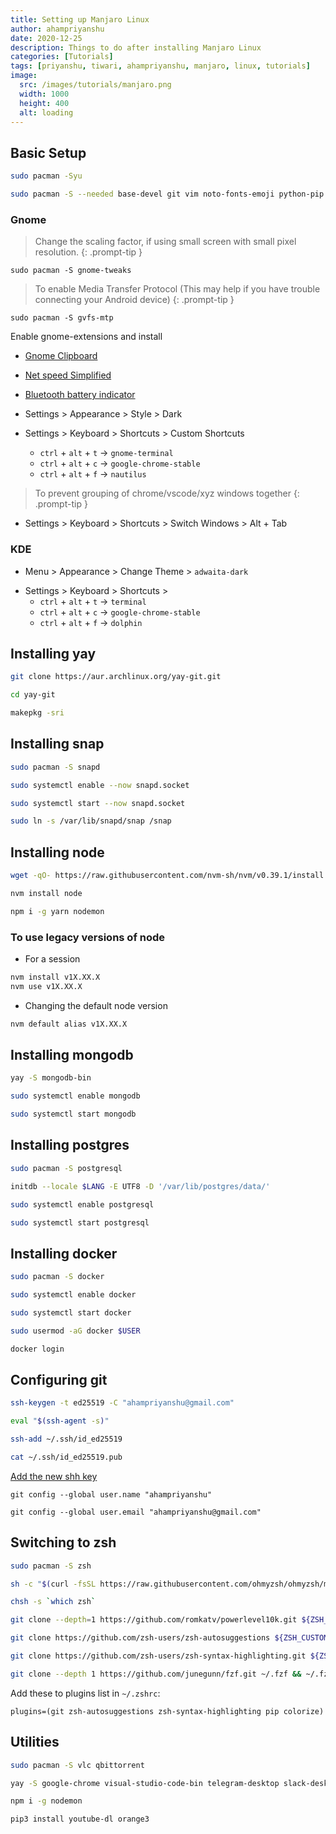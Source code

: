 ```yaml
---
title: Setting up Manjaro Linux
author: ahampriyanshu
date: 2020-12-25
description: Things to do after installing Manjaro Linux
categories: [Tutorials]
tags: [priyanshu, tiwari, ahampriyanshu, manjaro, linux, tutorials]
image:
  src: /images/tutorials/manjaro.png
  width: 1000
  height: 400
  alt: loading
---
```


## Basic Setup

```bash
sudo pacman -Syu

sudo pacman -S --needed base-devel git vim noto-fonts-emoji python-pip
```

### Gnome

> Change the scaling factor, if using small screen with small pixel resolution.
> {: .prompt-tip }

```
sudo pacman -S gnome-tweaks
```

> To enable Media Transfer Protocol (This may help if you have trouble connecting your Android device)
> {: .prompt-tip }

```
sudo pacman -S gvfs-mtp
```

Enable gnome-extensions and install

- [Gnome Clipboard](https://extensions.gnome.org/extension/4422/gnome-clipboard/)
- [Net speed Simplified ](https://extensions.gnome.org/extension/3724/net-speed-simplified/)
- [Bluetooth battery indicator ](https://extensions.gnome.org/extension/3991/bluetooth-battery/)

- Settings > Appearance > Style > Dark

- Settings > Keyboard > Shortcuts > Custom Shortcuts
  - `ctrl` + `alt` + `t` -> `gnome-terminal`
  - `ctrl` + `alt` + `c` -> `google-chrome-stable`
  - `ctrl` + `alt` + `f` -> `nautilus`

> To prevent grouping of chrome/vscode/xyz windows together
> {: .prompt-tip }

- Settings > Keyboard > Shortcuts > Switch Windows > Alt + Tab

### KDE

- Menu > Appearance > Change Theme > `adwaita-dark`

* Settings > Keyboard > Shortcuts >
  - `ctrl` + `alt` + `t` -> `terminal`
  - `ctrl` + `alt` + `c` -> `google-chrome-stable`
  - `ctrl` + `alt` + `f` -> `dolphin`

## Installing yay

```bash
git clone https://aur.archlinux.org/yay-git.git

cd yay-git

makepkg -sri
```

## Installing snap

```bash
sudo pacman -S snapd

sudo systemctl enable --now snapd.socket

sudo systemctl start --now snapd.socket

sudo ln -s /var/lib/snapd/snap /snap
```

## Installing node

```bash
wget -qO- https://raw.githubusercontent.com/nvm-sh/nvm/v0.39.1/install.sh | bash

nvm install node

npm i -g yarn nodemon
```

### To use legacy versions of node

- For a session

```bash
nvm install v1X.XX.X
nvm use v1X.XX.X
```

- Changing the default node version

```bash
nvm default alias v1X.XX.X
```

## Installing mongodb

```bash
yay -S mongodb-bin

sudo systemctl enable mongodb

sudo systemctl start mongodb
```

## Installing postgres

```bash
sudo pacman -S postgresql

initdb --locale $LANG -E UTF8 -D '/var/lib/postgres/data/'

sudo systemctl enable postgresql

sudo systemctl start postgresql
```

## Installing docker

```bash
sudo pacman -S docker

sudo systemctl enable docker

sudo systemctl start docker

sudo usermod -aG docker $USER

docker login
```

## Configuring git

```bash
ssh-keygen -t ed25519 -C "ahampriyanshu@gmail.com"

eval "$(ssh-agent -s)"

ssh-add ~/.ssh/id_ed25519

cat ~/.ssh/id_ed25519.pub
```

[Add the new shh key](https://github.com/settings/ssh/new)

```
git config --global user.name "ahampriyanshu"

git config --global user.email "ahampriyanshu@gmail.com"
```

## Switching to zsh

```bash
sudo pacman -S zsh

sh -c "$(curl -fsSL https://raw.githubusercontent.com/ohmyzsh/ohmyzsh/master/tools/install.sh)"

chsh -s `which zsh`

git clone --depth=1 https://github.com/romkatv/powerlevel10k.git ${ZSH_CUSTOM:-~/.oh-my-zsh/custom}/themes/powerlevel10k

git clone https://github.com/zsh-users/zsh-autosuggestions ${ZSH_CUSTOM:-~/.oh-my-zsh/custom}/plugins/zsh-autosuggestions

git clone https://github.com/zsh-users/zsh-syntax-highlighting.git ${ZSH_CUSTOM:-~/.oh-my-zsh/custom}/plugins/zsh-syntax-highlighting

git clone --depth 1 https://github.com/junegunn/fzf.git ~/.fzf && ~/.fzf/install
```

Add these to plugins list in `~/.zshrc`:

```
plugins=(git zsh-autosuggestions zsh-syntax-highlighting pip colorize)
```

## Utilities

```bash
sudo pacman -S vlc qbittorrent

yay -S google-chrome visual-studio-code-bin telegram-desktop slack-desktop

npm i -g nodemon

pip3 install youtube-dl orange3
```
